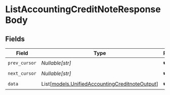# ListAccountingCreditNoteResponseBody


## Fields

| Field                                                                                            | Type                                                                                             | Required                                                                                         | Description                                                                                      |
| ------------------------------------------------------------------------------------------------ | ------------------------------------------------------------------------------------------------ | ------------------------------------------------------------------------------------------------ | ------------------------------------------------------------------------------------------------ |
| `prev_cursor`                                                                                    | *Nullable[str]*                                                                                  | :heavy_check_mark:                                                                               | N/A                                                                                              |
| `next_cursor`                                                                                    | *Nullable[str]*                                                                                  | :heavy_check_mark:                                                                               | N/A                                                                                              |
| `data`                                                                                           | List[[models.UnifiedAccountingCreditnoteOutput](../models/unifiedaccountingcreditnoteoutput.md)] | :heavy_check_mark:                                                                               | N/A                                                                                              |